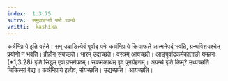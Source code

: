 ```yaml
---
index:  1.3.75
sutra:  समुदाङ्भ्यो यमो ऽग्रन्थे
vritti:  kashika 
---
```


कर्त्रभिप्राये इति वर्तते। सम् उदाङित्येवं पूर्वाद् यमेः कर्त्रभिप्राये क्रियाफले आत्मनेपदं भवति, ग्रन्थविशयश्चेत् प्रयोगो न भवति। व्रीहीन् संयच्छते। भारम् उद्यच्छते। वस्त्रम् आयच्छते। आङ्पूर्वादकर्मकाताङो यमहनः (*1,3.28) इति सिद्धम् एवाऽत्मनेपदम्। सकर्मकार्थम् इदं पुनर्ग्रहणम्। अग्रन्थे इति किम्? उध्यच्छति चिकित्सां वैद्यः। कर्त्रभिप्राये इत्येव, संयच्छति। उद्यच्छति। आयच्छति।

